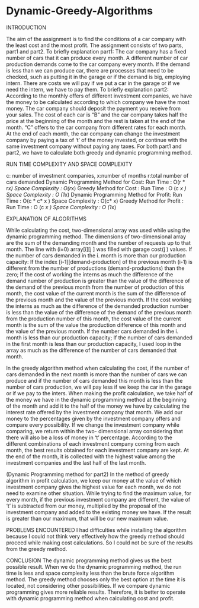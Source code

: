 # Dynamic-Greedy-Algorithms

INTRODUCTION

The aim of the assignment is to find the conditions of a car company with the least cost and
the most profit. The assignment consists of two parts, part1 and part2. To briefly
explanation part1: The car company has a fixed number of cars that it can produce every
month. A different number of car production demands come to the car company every
month. If the demand is less than we can produce car, there are processes that need to be
checked, such as putting it in the garage or if the demand is big, employing intern. There are
costs we will pay if we put a car in the garage or if we need the intern, we have to pay them.
To briefly explanation part2: According to the monthly offers of different investment
companies, we have the money to be calculated according to which company we have the
most money. The car company should deposit the payment you receive from your sales.
The cost of each car is “B” and the car company takes half the price at the beginning of the
month and the rest is taken at the end of the month. “C” offers to the car company from
different rates for each month. At the end of each month, the car company can change the
investment company by paying a tax of ‘t’ of the money invested, or continue with the same
investment company without paying any taxes. For both part1 and part2, we have to
calculate both greedy and dynamic programming method.


RUN TIME COMPLEXITY AND SPACE COMPLEXITY

c: number of investment companies, x:number of months r:total number of cars demanded
Dynamic Programming Method for Cost:
Run Time : O(r * r*x)
Space Complexity : O(r*x)
Greedy Method for Cost :
Run Time : O (c *x )
Space Complexity : O (1*x)
Dynamic Programming Method for Profit:
Run Time : O(c * c* x )
Space Complexity : O(c* x)
Greedy Method for Profit :
Run Time : O (c *x )
Space Complexity : O (1*x)

EXPLANATION OF ALGORITHMS

While calculating the cost, two-dimensional array was used while using the dynamic
programming method. The dimensions of two-dimensional array are the sum of the
demanding month and the number of requests up to that month. The line with (i=0)
array[i][j ] was filled with garage cost(j ) values. If the number of cars demanded in the i.
month is more than our production capacity: If the index [i-1][demand-production] of
the previous month (i-1) is different from the number of productions (demand-productions)
than the zero; If the cost of working the interns as much the difference of the demand
number of production is greater than the value of the difference of the demand of the
previous month from the number of production of this month, the cost value of the current
month is the sum of the difference of the previous month and the value of the previous month.
If the cost working the interns as much as the difference of the demanded production number
is less than the value of the difference of the demand of the previous month from the
production number of this month, the cost value of the current month is the sum of the value
the production difference of this month and the value of the previous month. If the number
cars demanded in the i. month is less than our production capacity; If the number of cars
demanded in the first month is less than our production capacity, I used loop in the array as
much as the difference of the number of cars demanded that month.

In the greedy algorithm method when calculating the cost, if the number of cars demanded
in the next month is more than the number of cars we can produce and if the number of cars
demanded this month is less than the number of cars production, we will pay less if we keep
the car in the garage or if we pay to the inters.
When making the profit calculation, we take half of the money we have in the dynamic
programming method at the beginning of the month and add it to the half of the money we
have by calculating the interest rate offered by the investment company that month. We add
our money to the percentages given by the investment company offers and compare every
possibility. If we change the investment company while comparing, we return within the two-
dimensional array considering that there will also be a loss of money in ‘t’ percentage.
According to the different combinations of each investment company coming from each
month, the best results obtained for each investment company are kept. At the end of the
month, it is collected with the highest value among the investment companies and the last
half of the last month.

(Dynamic Programming method for part2)
In the method of greedy algorithm in profit calculation, we keep our money at the value of
which investment company gives the highest value for each month, we do not need to
examine other situation. While trying to find the maximum value, for every month, if the
previous investment company are different, the value of ‘t’ is subtracted from our money,
multiplied by the proposal of the investment company and added to the existing money we
have. If the result is greater than our maximum, that will be our new maximum value.

PROBLEMS ENCOUNTERED
I had difficulties while installing the algorithm because I could not think very effectively
how the greedy method should proceed while making cost calculations. So I could not
be sure of the results from the greedy method.

CONCLUSION
The dynamic programming method gives us the best possible result. When we do the
dynamic programming method, the run time is less and space complexity less than the
brute force algorithm method. The greedy method chooses only the best option at the time
it is located, not considering other possibilities. If we compare dynamic programming gives
more reliable results. Therefore, it is better to operate with dynamic programming method
when calculating cost and profit.
